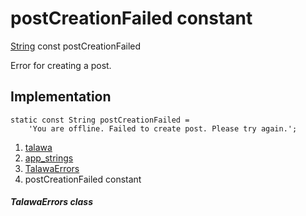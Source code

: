 
<div>

# postCreationFailed constant

</div>


[String](https://api.flutter.dev/flutter/dart-core/String-class.html)
const postCreationFailed



Error for creating a post.



## Implementation

``` language-dart
static const String postCreationFailed =
    'You are offline. Failed to create post. Please try again.';
```







1.  [talawa](../../index.md)
2.  [app_strings](../../constants_app_strings/)
3.  [TalawaErrors](../../constants_app_strings/TalawaErrors-class.md)
4.  postCreationFailed constant

##### TalawaErrors class







